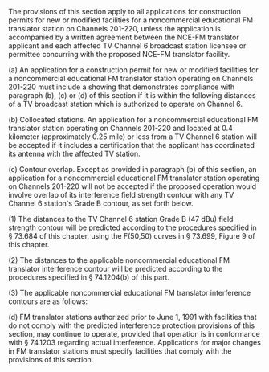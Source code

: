 The provisions of this section apply to all applications for construction permits for new or modified facilities for a noncommercial educational FM translator station on Channels 201-220, unless the application is accompanied by a written agreement between the NCE-FM translator applicant and each affected TV Channel 6 broadcast station licensee or permittee concurring with the proposed NCE-FM translator facility.

(a) An application for a construction permit for new or modified facilities for a noncommercial educational FM translator station operating on Channels 201-220 must include a showing that demonstrates compliance with paragraph (b), (c) or (d) of this section if it is within the following distances of a TV broadcast station which is authorized to operate on Channel 6.
              

(b) Collocated stations. An application for a noncommercial educational FM translator station operating on Channels 201-220 and located at 0.4 kilometer (approximately 0.25 mile) or less from a TV Channel 6 station will be accepted if it includes a certification that the applicant has coordinated its antenna with the affected TV station.

(c) Contour overlap. Except as provided in paragraph (b) of this section, an application for a noncommercial educational FM translator station operating on Channels 201-220 will not be accepted if the proposed operation would involve overlap of its interference field strength contour with any TV Channel 6 station's Grade B contour, as set forth below.

(1) The distances to the TV Channel 6 station Grade B (47 dBu) field strength contour will be predicted according to the procedures specified in § 73.684 of this chapter, using the F(50,50) curves in § 73.699, Figure 9 of this chapter.

(2) The distances to the applicable noncommercial educational FM translator interference contour will be predicted according to the procedures specified in § 74.1204(b) of this part.

(3) The applicable noncommercial educational FM translator interference contours are as follows:

(d) FM translator stations authorized prior to June 1, 1991 with facilities that do not comply with the predicted interference protection provisions of this section, may continue to operate, provided that operation is in conformance with § 74.1203 regarding actual interference. Applications for major changes in FM translator stations must specify facilities that comply with the provisions of this section.

